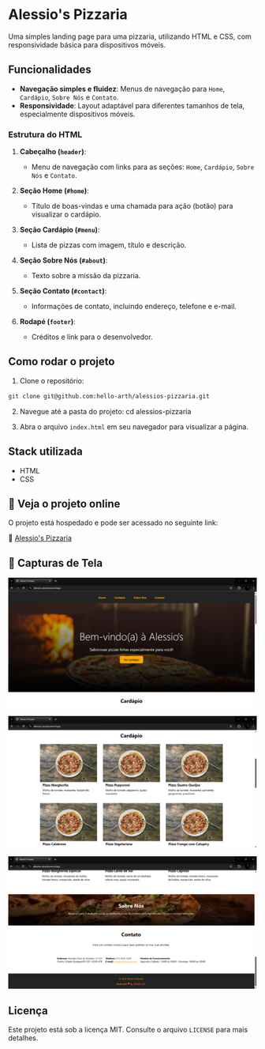 # Alessio's Pizzaria

Uma simples landing page para uma pizzaria, utilizando HTML e CSS, com responsividade básica para dispositivos móveis.

## Funcionalidades

- **Navegação simples e fluidez**: Menus de navegação para `Home`, `Cardápio`, `Sobre Nós` e `Contato`.
- **Responsividade**: Layout adaptável para diferentes tamanhos de tela, especialmente dispositivos móveis.

### Estrutura do HTML

1. **Cabeçalho (`header`)**:
    - Menu de navegação com links para as seções: `Home`, `Cardápio`, `Sobre Nós` e `Contato`.
    
3. **Seção Home (`#home`)**:
    - Título de boas-vindas e uma chamada para ação (botão) para visualizar o cardápio.

4. **Seção Cardápio (`#menu`)**:
    - Lista de pizzas com imagem, título e descrição.

5. **Seção Sobre Nós (`#about`)**:
    - Texto sobre a missão da pizzaria.

6. **Seção Contato (`#contact`)**:
    - Informações de contato, incluindo endereço, telefone e e-mail.

7. **Rodapé (`footer`)**:
    - Créditos e link para o desenvolvedor.

## Como rodar o projeto

1. Clone o repositório:
```bash
git clone git@github.com:hello-arth/alessios-pizzaria.git
```
2. Navegue até a pasta do projeto:
   cd alessios-pizzaria

3. Abra o arquivo `index.html` em seu navegador para visualizar a página.

## Stack utilizada

- HTML
- CSS

## 📌 Veja o projeto online

O projeto está hospedado e pode ser acessado no seguinte link:

🔗 [Alessio's Pizzaria](https://alessios-pizzaria.vercel.app/)

## 📸 Capturas de Tela

![Home](screenshots/1.webp)

![Menu](screenshots/2.webp)

![About - Contact - Footer](screenshots/3.webp)

## Licença

Este projeto está sob a licença MIT. Consulte o arquivo `LICENSE` para mais detalhes.


